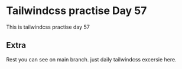 # Tailwindcss practise Day 57

This is tailwindcss practise day 57

## Extra

Rest you can see on main branch. just daily tailwindcss excersie here.
